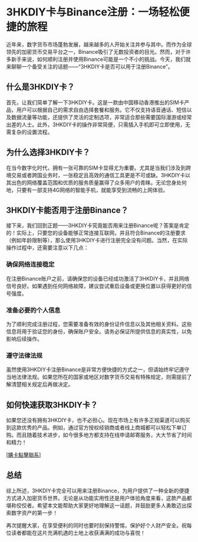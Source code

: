 # 3HKDIY卡与Binance注册：一场轻松便捷的旅程

近年来，数字货币市场蓬勃发展，越来越多的人开始关注并参与其中。而作为全球领先的加密货币交易平台之一，Binance吸引了无数投资者的目光。然而，对于许多新手来说，如何顺利注册并使用Binance可能是一个不小的挑战。今天，我们就来聊聊一个备受关注的话题——“3HKDIY卡是否可以用于注册Binance”。

## 什么是3HKDIY卡？

首先，让我们简单了解一下3HKDIY卡。这是一款由中国移动香港推出的SIM卡产品，用户可以根据自己的需求自由选择套餐和服务。它不仅支持语音通话、短信以及数据流量等功能，还提供了灵活的定制选项，非常适合那些需要国际漫游或经常出差的人士。此外，3HKDIY卡的操作非常简便，只需插入手机即可立即使用，无需复杂的设置流程。

## 为什么选择3HKDIY卡？

在当今数字化时代，拥有一张可靠的SIM卡显得尤为重要。尤其是当我们涉及到跨境交易或者跨国业务时，一张稳定且高效的通信工具更是不可或缺。3HKDIY卡以其出色的网络覆盖范围和优质的服务质量赢得了众多用户的青睐。无论您身处何地，只要有一部支持4G网络的智能手机，就能享受到流畅的上网体验。

## 3HKDIY卡能否用于注册Binance？

接下来，我们回到正题——3HKDIY卡究竟能否用来注册Binance呢？答案是肯定的！实际上，只要您的设备能够正常连接互联网，并且符合Binance的注册要求（例如年龄限制等），那么使用3HKDIY卡进行注册完全没有问题。当然，在实际操作过程中，还需要注意以下几点：

### 确保网络连接稳定
在注册Binance账户之前，请确保您的设备已经成功激活了3HKDIY卡，并且网络信号良好。如果遇到任何网络故障，建议尝试重启设备或更换位置以获得更好的信号强度。

### 准备必要的个人信息
为了顺利完成注册过程，您需要准备有效的身份证件信息以及其他相关资料。这些信息将用于验证您的身份，确保账户安全。请务必保证所提供信息的真实性，以免影响后续操作。

### 遵守法律法规
虽然使用3HKDIY卡注册Binance是非常方便快捷的方式之一，但请始终牢记遵守当地法律法规。如果您所在的国家或地区对数字货币交易有特殊规定，则需提前了解清楚相关规定后再做决定。

## 如何快速获取3HKDIY卡？

如果您还没有拥有3HKDIY卡，也不必担心。现在市场上有许多正规渠道可以购买到这款优秀的产品。例如，通过官方授权经销商或者线上商城都可以轻松下单订购。而且随着技术进步，如今很多地方都支持在线申请邮寄服务，大大节省了时间和精力！

[[購卡點擊聯系](https://t.me/s/esim1088)]

## 总结

综上所述，3HKDIY卡完全可以用来注册Binance，为用户提供了一种全新的便捷方式进入加密货币世界。无论是从功能实用性还是用户体验角度来看，这款产品都堪称佼佼者。希望本文能帮助大家更好地理解这一话题，并鼓励更多人勇敢迈出探索数字资产的第一步！

再次提醒大家，在享受便利的同时也要时刻保持警惕，保护好个人财产安全。祝每位读者都能在这片充满机遇的土地上收获满满的成功与喜悦！